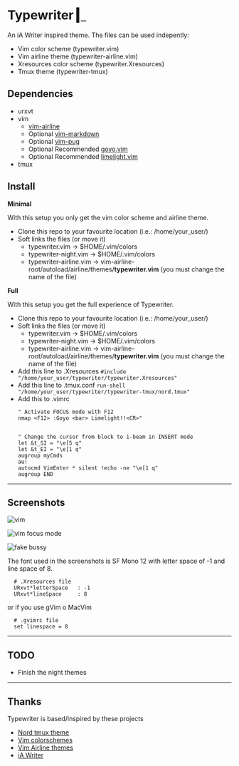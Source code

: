# Typewriter [▎](https://logico.com.ar)

  An iA Writer inspired theme. The files can be used indepently:

  - Vim color scheme (typewriter.vim)
  - Vim airline theme (typewriter-airline.vim)
  - Xresources color scheme (typewriter.Xresources)
  - Tmux theme (typewriter-tmux)


## Dependencies

  - urxvt
  - vim
    - [vim-airline](https://github.com/vim-airline/vim-airline)
    - Optional [vim-markdown](https://github.com/plasticboy/vim-markdown)
    - Optional [vim-pug](https://github.com/digitaltoad/vim-pug)
    - Optional Recommended [goyo.vim](https://github.com/junegunn/goyo.vim)
    - Optional Recommended [limelight.vim](https://github.com/junegunn/limelight.vim)
  - tmux


## Install

  **Minimal**

  With this setup you only get the vim color scheme and airline theme.

  - Clone this repo to your favourite location (i.e.: /home/your_user/)
  - Soft links the files (or move it)
      * typewriter.vim         -> $HOME/.vim/colors
      * typewriter-night.vim   -> $HOME/.vim/colors
      * typewriter-airline.vim -> vim-airline-root/autoload/airline/themes/**typewriter.vim** (you must change the name of the file)



  **Full**

  With this setup you get the full experience of Typewriter.

  - Clone this repo to your favourite location (i.e.: /home/your_user/)
  - Soft links the files (or move it)
      * typewriter.vim         -> $HOME/.vim/colors
      * typewriter-night.vim   -> $HOME/.vim/colors
      * typewriter-airline.vim -> vim-airline-root/autoload/airline/themes/**typewriter.vim** (you must change the name of the file)
  - Add this line to .Xresources `#include "/home/your_user/typewriter/typewriter.Xresources"`
  - Add this line to .tmux.conf `run-shell "/home/your_user/typewriter/typewriter-tmux/nord.tmux"`
  - Add this to .vimrc
    ```
    " Activate FOCUS mode with F12
    nmap <F12> :Goyo <bar> Limelight!!<CR>"


    " Change the cursor from block to i-beam in INSERT mode
    let &t_SI = "\e[5 q"
    let &t_EI = "\e[1 q"
    augroup myCmds
    au!
    autocmd VimEnter * silent !echo -ne "\e[1 q"
    augroup END
    ```

---

## Screenshots

  ![vim](https://logico.com.ar/images/typewriter/screenshot_a.png)

  ![vim focus mode](https://logico.com.ar/images/typewriter/screenshot_b.png)

  ![fake bussy](https://logico.com.ar/images/typewriter/screenshot_c.png)

  The font used in the screenshots is SF Mono 12 with letter space of -1 and
  line space of 8.

  ```
    # .Xresources file
    URxvt*letterSpace   : -1
    URxvt*lineSpace     : 8
  ```

  or if you use gVim o MacVim

  ```
    # .gvimrc file
    set linespace = 8
  ```

---


## TODO

  - Finish the night themes


---
## Thanks

  Typewriter is based/inspired by these projects

  - [Nord tmux theme](https://github.com/arcticicestudio/nord-tmux)
  - [Vim colorschemes](https://github.com/flazz/vim-colorschemes)
  - [Vim Airline themes](https://github.com/vim-airline/vim-airline-themes)
  - [iA Writer](https://ia.net/writer/)
